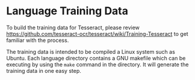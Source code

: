 Language Training Data
======================

To build the training data for Tesseract, please review https://github.com/tesseract-ocr/tesseract/wiki/Training-Tesseract to get familiar with the process.

The training data is intended to be compiled a Linux system such as Ubuntu. Each language directory contains a GNU makefile which can be executing by using the `make` command in the directory. It will generate the training data in one easy step.


